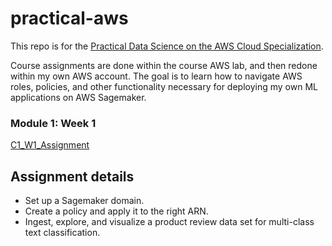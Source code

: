 # practical-aws
This repo is for the [Practical Data Science on the AWS Cloud Specialization](https://www.coursera.org/specializations/practical-data-science).

Course assignments are done within the course AWS lab, and then redone within my own AWS account. The goal is to learn how to navigate AWS roles, policies, and other functionality necessary for deploying my own ML applications on AWS Sagemaker.

### Module 1: Week 1
[C1_W1_Assignment](https://github.com/curtpond/practical-aws/blob/main/nb/C1_W1_Assignment.ipynb)
## Assignment details
- Set up a Sagemaker domain.
- Create a policy and apply it to the right ARN.
- Ingest, explore, and visualize a product review data set for multi-class text classification.
